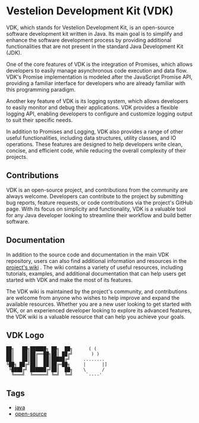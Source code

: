 # Vestelion Development Kit (VDK)

VDK, which stands for Vestelion Development Kit, is an open-source software development kit written in Java. Its main goal is to simplify and enhance the software development process by providing additional functionalities that are not present in the standard Java Development Kit (JDK).

One of the core features of VDK is the integration of Promises, which allows developers to easily manage asynchronous code execution and data flow. VDK's Promise implementation is modeled after the JavaScript Promise API, providing a familiar interface for developers who are already familiar with this programming paradigm.

Another key feature of VDK is its logging system, which allows developers to easily monitor and debug their applications. VDK provides a flexible logging API, enabling developers to configure and customize logging output to suit their specific needs.

In addition to Promises and Logging, VDK also provides a range of other useful functionalities, including data structures, utility classes, and IO operations. These features are designed to help developers write clean, concise, and efficient code, while reducing the overall complexity of their projects.

## Contributions

VDK is an open-source project, and contributions from the community are always welcome. Developers can contribute to the project by submitting bug reports, feature requests, or code contributions via the project's GitHub page. With its focus on simplicity and functionality, VDK is a valuable tool for any Java developer looking to streamline their workflow and build better software.

## Documentation

In addition to the source code and documentation in the main VDK repository, users can also find additional information and resources in the [project's wiki](https://github.com/vestelion/Vestelion-Development-Kit/wiki)
. The wiki contains a variety of useful resources, including tutorials, examples, and additional documentation that can help users get started with VDK and make the most of its features.

The VDK wiki is maintained by the project's community, and contributions are welcome from anyone who wishes to help improve and expand the available resources. Whether you are a new user looking to get started with VDK, or an experienced developer looking to explore its advanced features, the VDK wiki is a valuable resource that can help you achieve your goals.

## VDK Logo

```
██╗   ██╗██████╗ ██╗  ██╗      ( (
██║   ██║██╔══██╗██║ ██╔╝       ) )
██║   ██║██║  ██║█████╔╝     ........
╚██╗ ██╔╝██║  ██║██╔═██╗     |      |]
 ╚████╔╝ ██████╔╝██║  ██╗    \      /
  ╚═══╝  ╚═════╝ ╚═╝  ╚═╝     `----'
```

## Tags

- [java](https://github.com/topics/java)
- [open-source](https://github.com/topics/open-source)
